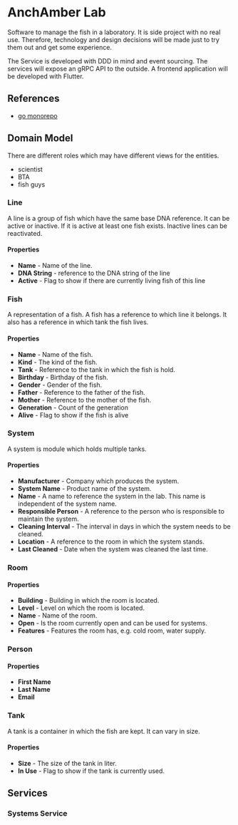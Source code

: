 # AnchAmber Lab

Software to manage the fish in a laboratory. It is side project with no real use. 
Therefore, technology and design decisions will be made just to try  them out and get some experience.

The Service is developed with DDD in mind and event sourcing. The services will expose an gRPC API to the outside. 
A frontend application will be developed with Flutter.

## References
- [go monorepo](https://medium.com/goc0de/how-to-golang-monorepo-4f62320a01fd)

## Domain Model

There are different roles which may have different views for the entities.
- scientist
- BTA
- fish guys

### Line
A line is a group of fish which have the same base DNA reference.
It can be active or inactive. If it is active at least one fish exists.
Inactive lines can be reactivated.

#### Properties
- **Name** - Name of the line.
- **DNA String** - reference to the DNA string of the line
- **Active** - Flag to show if there are currently living fish of this line

### Fish
A representation of a fish. A fish has a reference to which line it belongs.
It also has a reference in which tank the fish lives.

#### Properties
- **Name** - Name of the fish.
- **Kind** - The kind of the fish.
- **Tank** - Reference to the tank in which the fish is hold.
- **Birthday** - Birthday of the fish.
- **Gender** - Gender of the fish.
- **Father** - Reference to the father of the fish.
- **Mother** - Reference to the mother of the fish.
- **Generation** - Count of the generation
- **Alive** - Flag to show if the fish is alive

### System
A system is module which holds multiple tanks.

#### Properties
- **Manufacturer** - Company which produces the system.
- **System Name** - Product name of the system.
- **Name** - A name to reference the system in the lab. This name is independent of the system name.
- **Responsible Person** - A reference to the person who is responsible to maintain the system.
- **Cleaning Interval** - The interval in days in which the system needs to be cleaned.
- **Location** - A reference to the room in which the system stands.
- **Last Cleaned** - Date when the system was cleaned the last time.

### Room

#### Properties
- **Building** - Building in which the room is located.
- **Level** - Level on which the room is located.
- **Name** - Name of the room. 
- **Open** - Is the room currently open and can be used for systems.
- **Features** - Features the room has, e.g. cold room, water supply.

### Person

#### Properties
- **First Name**
- **Last Name**
- **Email**

### Tank
A tank is a container in which the fish are kept. It can vary in size.

#### Properties
- **Size** - The size of the tank in liter.
- **In Use** - Flag to show if the tank is currently used.


## Services

### Systems Service



